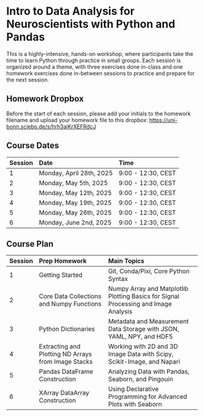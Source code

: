 # Intro to Data Analysis for Neuroscientists with Python and Pandas

This is a highly-intensive, hands-on workshop, where participants take the time to learn Python through practice in small groups.  Each session is organized around a theme, with three exercises done in-class and one homework exercises done in-between sessions to practice and prepare for the next session.
## Homework Dropbox

Before the start of each session, please add your initials to the homework filename and upload your homework file to this dropbox: https://uni-bonn.sciebo.de/s/hrh3aiKrXEFRdcJ

## Course Dates

| Session | Date | Time |
| :-- | :-- | :-- |
| 1 | Monday, April 28th, 2025 | 9:00 - 12:30, CEST |
| 2 | Monday, May 5th, 2025 | 9:00 - 12:30, CEST |
| 3 | Monday, May 12th, 2025 | 9:00 - 12:30, CEST |
| 4 | Monday, May 19th, 2025 | 9:00 - 12:30, CEST |
| 5 | Monday, May 26th, 2025 | 9:00 - 12:30, CEST |
| 6 | Monday, June 2nd, 2025 | 9:00 - 12:30, CEST |


## Course Plan


| Session | Prep Homework | Main Topics | 
| :-- | :-- | :-- |
| 1 | Getting Started | Git, Conda/Pixi, Core Python Syntax |
| 2 | Core Data Collections and Numpy Functions | Numpy Array and Matplotlib Plotting Basics for Signal Processing and Image Analysis|
| 3 | Python Dictionaries | Metadata and Measurement Data Storage with JSON, YAML, NPY, and HDF5 |
| 4 | Extracting and Plotting ND Arrays from Image Stacks | Working with 2D and 3D Image Data with Scipy, Scikit-Image, and Napari |
| 5 | Pandas DataFrame Construction | Analyzing Data with Pandas, Seaborn, and Pingouin |
| 6 |  XArray DataArray Construction | Using Declarative Programming for Advanced Plots with Seaborn |
